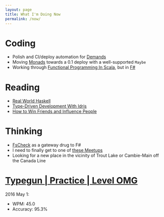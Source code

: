 ```yaml
---
layout: page
title: What I'm Doing Now
permalink: /now/
---
```


# Coding

* Polish and CI/deploy automation for
  [Demands](https://github.com/MattJOlson/Demands)
* Moving [Monads](https://github.com/MattJOlson/Monads) towards a 0.1
  deploy with a well-supported `Maybe`
* Working through [Functional Programming In
  Scala](https://www.manning.com/books/functional-programming-in-scala),
  but in [F#](https://github.com/MattJOlson/DevProjects/tree/master/FPinFS)

# Reading

* [Real World Haskell](http://book.realworldhaskell.org/)
* [Type-Driven Development With
  Idris](https://www.manning.com/books/type-driven-development-with-idris)
* [How to Win Friends and Influence
  People](http://www.dalecarnegie.com/about-us/dale-carnegie-books/)

# Thinking

* [FsCheck](https://github.com/fscheck/FsCheck) as a gateway drug to F#
* I need to finally get to one of [these
  Meetups](http://www.meetup.com/DDD-CQRS-ES/events/230560616/)
* Looking for a new place in the vicinity of Trout Lake or Cambie-Main
  off the Canada Line

# [Typegun | Practice | Level OMG](http://typegun.com/)

2016 May 1:

* WPM: 45.0
* Accuracy: 95.3%
